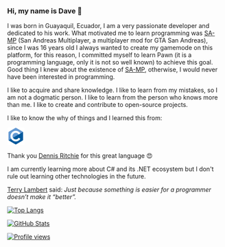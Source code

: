 ### Hi, my name is Dave  👋

I was born in Guayaquil, Ecuador, I am a very passionate developer and dedicated to his work. What motivated me to learn programming was [SA-MP](https://sa-mp.com/) (San Andreas Multiplayer, a multiplayer mod for GTA San Andreas), since I was 16 years old I always wanted to create my gamemode on this platform, for this reason, I committed myself to learn Pawn (it is a programming language, only it is not so well known) to achieve this goal. Good thing I knew about the existence of [SA-MP](https://sa-mp.com/), otherwise, I would never have been interested in programming.

I like to acquire and share knowledge. I like to learn from my mistakes, so I am not a dogmatic person. I like to learn from the person who knows more than me. I like to create and contribute to open-source projects. 

I like to know the why of things and I learned this from:
<p align="left"> <a href="https://www.cprogramming.com/" target="_blank" rel="noreferrer"> <img src="https://raw.githubusercontent.com/devicons/devicon/master/icons/c/c-original.svg" alt="c" width="40" height="40"/> </a> </p>

Thank you [Dennis Ritchie](https://en.wikipedia.org/wiki/Dennis_Ritchie) for this great language :heart_eyes:

I am currently learning more about C# and its .NET ecosystem but I don't rule out learning other technologies in the future.

[Terry Lambert](https://www.quora.com/Is-Go-better-in-multithreading-than-C) said: *Just because something is easier for a programmer doesn’t make it “better”.*

[![Top Langs](https://github-readme-stats.vercel.app/api/top-langs?username=mrdave1999&show_icons=true&locale=en&layout=compact&theme=tokyonight&langs_count=8)](https://github.com/anuraghazra/github-readme-stats)

[![GitHub Stats](https://github-readme-stats.vercel.app/api?username=mrdave1999&show_icons=true&count_private=true&locale=en&theme=tokyonight)](https://github.com/anuraghazra/github-readme-stats)

[![Profile views](https://gpvc.arturio.dev/MrDave1999)](https://github.com/arturssmirnovs/github-profile-views-counter)
